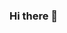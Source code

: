 ### Hi there 👋

<!--
**Hernan338/Hernan338** is a ✨ _special_ ✨ repository because its `README.md` (this file) appears on your GitHub profile.

Here are some ideas to get you started:

- 🔭 I’m currently working on developing my coding skills and growing my knowledge on software technologies.
- 🌱 I’m currently learning new coding languages for future implementation in front end and back end development.
- 👯 I’m looking to collaborate on beginner projects to sharpen my skills in javascript and other coding languages.
- 🤔 I’m looking for help with ...
- 💬 Ask me about ...
- 📫 How to reach me: ...
- 😄 Pronouns: ...
- ⚡ Fun fact: ...
-->
